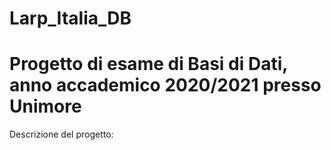 # Larp_Italia_DB

# Progetto di esame di Basi di Dati, anno accademico 2020/2021 presso Unimore
Descrizione del progetto:
